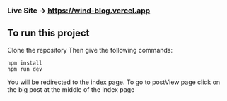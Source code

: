 
### Live Site -> https://wind-blog.vercel.app
## To run this project

Clone the repository
Then give the following commands:

```
npm install
npm run dev
```

You will be redirected to the index page. To go to postView page click on the big post at the middle of the index page
